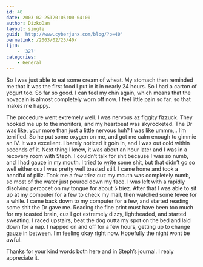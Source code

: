 ```yaml
---
id: 40
date: 2003-02-25T20:05:00-04:00
author: DizkoDan
layout: single
guid: 'http://www.cyberjunx.com/blog/?p=40'
permalink: /2003/02/25/40/
ljID:
    - '327'
categories:
    - General
---
```


So I was just able to eat some cream of wheat. My stomach then reminded me that it was the first food I put in it in nearly 24 hours. So I had a carton of yogurt too. So far so good. I can feel my chin again, which means that the novacain is almost completely worn off now. I feel little pain so far. so that makes me happy.

<lj text="Read more"></lj>

The procedure went extremely well. I was nervous az figgity fizzuck. They hooked me up to the monitors, and my heartbeat was skyrocketed. The Dr was like, your more than just a little nervous huh? I was like ummm,.. I’m terrified. So he put some oxygen on me, and got me calm enough to gimmie an IV. It was excellent. I barely noticed it goin in, and I was out cold within seconds of it. Next thing I knew, it was about an hour later and I was in a recovery room with Steph. I couldn’t talk for shit because I was so numb, and I had gauze in my mouth. I tried to [write](http://www.stvlive.com/thoughts/200302/note.jpg) some shit, but that didn’t go so well either cuz I was pretty well toasted still. I came home and took a handful of pillz. Took me a few triez cuz my mouth was completely numb, so most of the water just poured down my face. I was left with a rapidly disolving percocet on my tongue for about 5 triez. After that I was able to sit up at my computer for a few to check my mail, then watched some tevee for a while. I came back down to my computer for a few, and started reading some shit the Dr gave me. Reading the fine print must have been too much for my toasted brain, cuz I got extremely dizzy, lightheaded, and started sweating. I raced upstairs, beat the dog outta my spot on the bed and laid down for a nap. I napped on and off for a few hours, getting up to change gauze in between. I’m feeling okay right now. Hopefully the night wont be awful.

Thanks for your kind words both here and in Steph’s journal. I realy appreciate it.